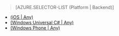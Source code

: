 > [AZURE.SELECTOR-LIST (Platform | Backend)]
- [(iOS | Any)](mobile-services-ios-handling-conflicts-offline-data.md)
- [(Windows Universal C# | Any)](mobile-services-windows-store-dotnet-handling-conflicts-offline-data.md)
- [(Windows Phone | Any)](mobile-services-windows-phone-handling-conflicts-offline-data.md)


<!--HONumber=42-->
